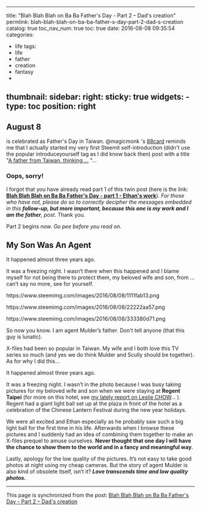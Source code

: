 
---
title: "Blah Blah Blah on Ba Ba Father's Day - Part 2 – Dad's creation"
permlink: blah-blah-blah-on-ba-ba-father-s-day-part-2-dad-s-creation
catalog: true
toc_nav_num: true
toc: true
date: 2016-08-08 09:35:54
categories:
- life
tags:
- life
- father
- creation
- fantasy
- 
thumbnail: 
sidebar:
    right:
        sticky: true
widgets:
    -
        type: toc
        position: right
---


<h2><strong>August 8</strong></h2>
<p>is celebrated as Father's Day in Taiwan. @magicmonk 's <a href="https://steemit.com/life/@magicmonk/happy-father-s-day-to-my-dad-08-08-is-father-s-day-in-taiwan-because-8-is-pronounced-as-ba-which-is-dad#@deanliu/re-magicmonk-happy-father-s-day-to-my-dad-08-08-is-father-s-day-in-taiwan-because-8-is-pronounced-as-ba-which-is-dad-20160808t051740618z">88card</a> reminds me that I actually started my very first Steemit self-introduction (didn't use the popular introduceyourself tag as I did know back then) post with a title &quot;<a href="https://steemit.com/introduction/@deanliu/a-father-from-taiwan-thinking-introducing-myself-a-bit">A father from Taiwan. thinking ...</a> &quot;…  </p>
<h3><strong>Oops, sorry! </strong></h3>
<p>I forgot that you have already read part 1 of this twin post (here is the link: <a href="https://steemit.com/life/@deanliu/blah-blah-blah-on-ba-ba-father-s-day-part-1-ethan-s-work"><strong>Blah Blah Blah on Ba Ba Father's Day - part 1 - Ethan's work</strong></a>). <em>For those who have not, please do so to correctly decipher the messages embedded in this </em><em><strong>follow-up, but more important, because this one is my work and I am the father</strong></em><em>, post</em>. Thank you. </p>
<p>Part 2 begins now. <em>Go pee before you read on</em>.</p>
<h2><strong>My Son Was An Agent</strong></h2>
<p>It happened almost three years ago.</p>
<p>It was a freezing night. I wasn’t there when this happened and I blame myself for not being there to protect them, my beloved wife and son, from … can’t say no more, see for yourself. </p>
<p>https://www.steemimg.com/images/2016/08/08/1111fab13.png</p>
<p>https://www.steemimg.com/images/2016/08/08/22222aa57.png</p>
<p>https://www.steemimg.com/images/2016/08/08/333380d71.png</p>
<p>So now you know. I am agent Mulder’s father. Don't tell anyone (that this guy is lunatic). </p>
<p>X-files had been so popular in Taiwan. My wife and I both love this TV series so much (and yes we do think Mulder and Scully should be together). As for why I did this…    </p>
<p>It happened almost three years ago.  </p>
<p>It was a freezing night. I wasn’t in the photo because I was busy taking pictures for my beloved wife and son when we were staying at <strong>Regent Taipei</strong> (for more on this hotel, see <a href="https://steemit.com/news/@deanliu/leslie-chow-from-hangover-is-in-a-hotel-room-next-door-to-me-live-from-taipei-taiwan">my lately report on Leslie CHOW</a>… ). Regent had a giant light ball set up at the plaza in front of the hotel as a celebration of the Chinese Lantern Festival during the new year holidays. </p>
<p>We were all excited and Ethan especially as he probably saw such a big light ball for the first time in his life. Afterwards when I browse these pictures and I suddenly had an idea of combining them together to make an X-files prequel to amuse ourselves. <strong>Never thought that one day I will have the chance to show them to the world and in a fancy and meaningful way</strong>.</p>
<p>Lastly, apology for the low quality of the pictures. It’s not easy to take good photos at night using my cheap cameras. But the story of agent Mulder is also kind of obsolete itself, isn’t it? <em><strong>Love transcends time and low quality photos. </strong></em></p>

- - -

This page is synchronized from the post: [Blah Blah Blah on Ba Ba Father's Day - Part 2 – Dad's creation](https://steemit.com/@deanliu/blah-blah-blah-on-ba-ba-father-s-day-part-2-dad-s-creation)
